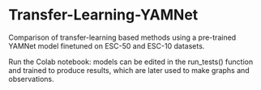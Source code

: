 # Transfer-Learning-YAMNet
Comparison of transfer-learning based methods using a pre-trained YAMNet model finetuned on ESC-50 and ESC-10 datasets.

Run the Colab notebook: models can be edited in the run_tests() function and trained to produce results, which are later used to make graphs and observations.
